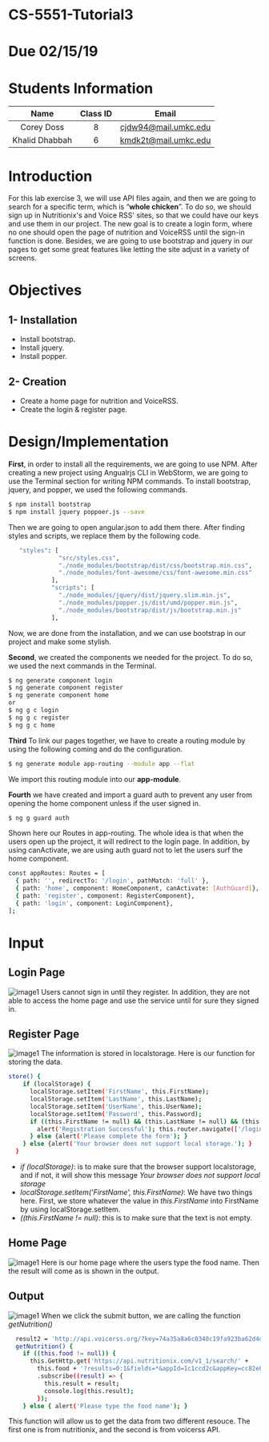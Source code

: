 # CS-5551-Tutorial3
# Due 02/15/19

# Students Information

| Name | Class ID | Email |
| :------: | :------: | :------: |
| Corey Doss    | 8 | cjdw94@mail.umkc.edu |
| Khalid Dhabbah| 6 | kmdk2t@mail.umkc.edu |

# Introduction
For this lab exercise 3, we will use API files again, and then we are going to search for a specific term, which is “**whole chicken**”. To do so, we should sign up in Nutritionix's and Voice RSS' sites, so that we could have our keys and use them in our project. The new goal is to create a login form, where no one should open the page of nutrition and VoiceRSS until the sign-in function is done. Besides, we are going to use bootstrap and jquery in our pages to get some great features like letting the site adjust in a variety of screens.

# Objectives
## 1- Installation
- Install bootstrap.
- Install jquery.
- Install popper.
## 2- Creation
- Create a home page for nutrition and VoiceRSS.
- Create the login & register page.

# Design/Implementation
**First**, in order to install all the requirements, we are going to use NPM. After creating a new project using Angualrjs CLI in WebStorm, we are going to use the Terminal section for writing NPM commands. To install bootstrap, jquery, and popper, we used the following commands.
```sh
$ npm install bootstrap
$ npm install jquery poppoer.js --save
```
Then we are going to open angular.json to add them there. After finding styles and scripts, we replace them by the following code.

```sh
   "styles": [
              "src/styles.css",
              "./node_modules/bootstrap/dist/css/bootstrap.min.css",
              "./node_modules/font-awesome/css/font-awesome.min.css"
            ],
            "scripts": [
              "./node_modules/jquery/dist/jquery.slim.min.js",
              "./node_modules/popper.js/dist/umd/popper.min.js",
              "./node_modules/bootstrap/dist/js/bootstrap.min.js"
            ],
```
Now, we are done from the installation, and we can use bootstrap in our project and make some stylish.

**Second**, we created the components we needed for the project. 
To do so, we used the next commands in the Terminal. 
```sh
$ ng generate component login
$ ng generate component register
$ ng generate component home
or
$ ng g c login
$ ng g c register
$ ng g c home
```

**Third** To link our pages together, we have to create a routing module by using the following coming and do the configuration.
```sh
$ ng generate module app-routing --module app --flat
```
We import this routing module into our **app-module**.

**Fourth** we have created and import a guard auth to prevent any user from opening the home component unless if the user signed in.
```sh
$ ng g guard auth
```
Shown here our Routes in app-routing. The whole idea is that when the users open up the project, it will redirect to the login page. In addition, by using canActivate, we are using auth guard not to let the users surf the home component.
```sh
const appRoutes: Routes = [
  { path: '', redirectTo: '/login', pathMatch: 'full' },
  { path: 'home', component: HomeComponent, canActivate: [AuthGuard]},
  { path: 'register', component: RegisterComponent},
  { path: 'login', component: LoginComponent},
];
```
# Input
## Login Page
![image1](https://raw.githubusercontent.com/Dhabbah/CS-5551-Tutorial3/master/img/login.JPG )
Users cannot sign in until they register. In addition, they are not able to access the home page and use the service until for sure they signed in.
## Register Page
![image1](https://raw.githubusercontent.com/Dhabbah/CS-5551-Tutorial3/master/img/register.JPG )
The information is stored in localstorage. Here is our function for storing the data.
```sh
store() {
    if (localStorage) {
      localStorage.setItem('FirstName', this.FirstName);
      localStorage.setItem('LastName', this.LastName);
      localStorage.setItem('UserName', this.UserName);
      localStorage.setItem('Password', this.Password);
      if ((this.FirstName != null) && (this.LastName != null) && (this.UserName != null) && (this.Password != null)) {
        alert('Registration Successful'); this.router.navigate(['/login']);  location.reload();
      } else {alert('Please complete the form'); }
    } else {alert('Your browser does not support local storage.'); }
  }
```
  - *if (localStorage)*: is to make sure that the browser support localstorage, and if not, it will show this message *Your browser does not support local storage*
 - *localStorage.setItem('FirstName', this.FirstName)*: We have two things here. First, we store whatever the value in *this.FirstName* into FirstName by using localStorage.setItem.
- *((this.FirstName != null)*: this is to make sure that the text is not empty.
## Home Page
![image1](https://raw.githubusercontent.com/Dhabbah/CS-5551-Tutorial3/master/img/hone.JPG )
Here is our home page where the users type the food name. Then the result will come as is shown in the output.
## Output
![image1](https://raw.githubusercontent.com/Dhabbah/CS-5551-Tutorial3/master/img/result.JPG )
When we click the submit button, we are calling the function *getNutrition()*
```sh
  result2 = 'http://api.voicerss.org/?key=74a35a8a6c0340c19fa923ba62d4d235&hl=en-us&src=' + this.food;
  getNutrition() {
    if ((this.food != null)) {
      this.GetHttp.get('https://api.nutritionix.com/v1_1/search/' +
        this.food + '?results=0:1&fields=*&appId=1c1ccd2c&appKey=cc82e01a3d45d384c04f28511568c367')
        .subscribe((result) => {
          this.result = result;
          console.log(this.result);
        });
    } else { alert('Please type the food name'); }
```
This function will allow us to get the data from two different resouce. The first one is from nutritionix, and the second is from voicerss API.


